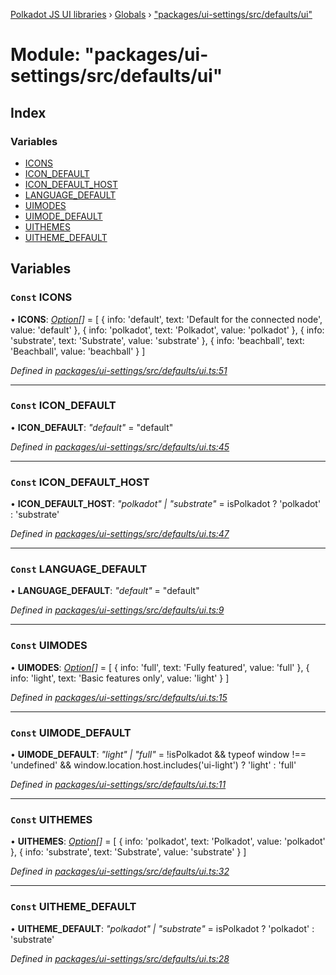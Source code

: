 [Polkadot JS UI libraries](../README.md) › [Globals](../globals.md) › ["packages/ui-settings/src/defaults/ui"](_packages_ui_settings_src_defaults_ui_.md)

# Module: "packages/ui-settings/src/defaults/ui"

## Index

### Variables

* [ICONS](_packages_ui_settings_src_defaults_ui_.md#const-icons)
* [ICON_DEFAULT](_packages_ui_settings_src_defaults_ui_.md#const-icon_default)
* [ICON_DEFAULT_HOST](_packages_ui_settings_src_defaults_ui_.md#const-icon_default_host)
* [LANGUAGE_DEFAULT](_packages_ui_settings_src_defaults_ui_.md#const-language_default)
* [UIMODES](_packages_ui_settings_src_defaults_ui_.md#const-uimodes)
* [UIMODE_DEFAULT](_packages_ui_settings_src_defaults_ui_.md#const-uimode_default)
* [UITHEMES](_packages_ui_settings_src_defaults_ui_.md#const-uithemes)
* [UITHEME_DEFAULT](_packages_ui_settings_src_defaults_ui_.md#const-uitheme_default)

## Variables

### `Const` ICONS

• **ICONS**: *[Option](_packages_ui_settings_src_types_.md#option)[]* = [
  {
    info: 'default',
    text: 'Default for the connected node',
    value: 'default'
  },
  {
    info: 'polkadot',
    text: 'Polkadot',
    value: 'polkadot'
  },
  {
    info: 'substrate',
    text: 'Substrate',
    value: 'substrate'
  },
  {
    info: 'beachball',
    text: 'Beachball',
    value: 'beachball'
  }
]

*Defined in [packages/ui-settings/src/defaults/ui.ts:51](https://github.com/polkadot-js/ui/blob/5bd2b3c/packages/ui-settings/src/defaults/ui.ts#L51)*

___

### `Const` ICON_DEFAULT

• **ICON_DEFAULT**: *"default"* = "default"

*Defined in [packages/ui-settings/src/defaults/ui.ts:45](https://github.com/polkadot-js/ui/blob/5bd2b3c/packages/ui-settings/src/defaults/ui.ts#L45)*

___

### `Const` ICON_DEFAULT_HOST

• **ICON_DEFAULT_HOST**: *"polkadot" | "substrate"* = isPolkadot
  ? 'polkadot'
  : 'substrate'

*Defined in [packages/ui-settings/src/defaults/ui.ts:47](https://github.com/polkadot-js/ui/blob/5bd2b3c/packages/ui-settings/src/defaults/ui.ts#L47)*

___

### `Const` LANGUAGE_DEFAULT

• **LANGUAGE_DEFAULT**: *"default"* = "default"

*Defined in [packages/ui-settings/src/defaults/ui.ts:9](https://github.com/polkadot-js/ui/blob/5bd2b3c/packages/ui-settings/src/defaults/ui.ts#L9)*

___

### `Const` UIMODES

• **UIMODES**: *[Option](_packages_ui_settings_src_types_.md#option)[]* = [
  {
    info: 'full',
    text: 'Fully featured',
    value: 'full'
  },
  {
    info: 'light',
    text: 'Basic features only',
    value: 'light'
  }
]

*Defined in [packages/ui-settings/src/defaults/ui.ts:15](https://github.com/polkadot-js/ui/blob/5bd2b3c/packages/ui-settings/src/defaults/ui.ts#L15)*

___

### `Const` UIMODE_DEFAULT

• **UIMODE_DEFAULT**: *"light" | "full"* = !isPolkadot && typeof window !== 'undefined' && window.location.host.includes('ui-light')
  ? 'light'
  : 'full'

*Defined in [packages/ui-settings/src/defaults/ui.ts:11](https://github.com/polkadot-js/ui/blob/5bd2b3c/packages/ui-settings/src/defaults/ui.ts#L11)*

___

### `Const` UITHEMES

• **UITHEMES**: *[Option](_packages_ui_settings_src_types_.md#option)[]* = [
  {
    info: 'polkadot',
    text: 'Polkadot',
    value: 'polkadot'
  },
  {
    info: 'substrate',
    text: 'Substrate',
    value: 'substrate'
  }
]

*Defined in [packages/ui-settings/src/defaults/ui.ts:32](https://github.com/polkadot-js/ui/blob/5bd2b3c/packages/ui-settings/src/defaults/ui.ts#L32)*

___

### `Const` UITHEME_DEFAULT

• **UITHEME_DEFAULT**: *"polkadot" | "substrate"* = isPolkadot
  ? 'polkadot'
  : 'substrate'

*Defined in [packages/ui-settings/src/defaults/ui.ts:28](https://github.com/polkadot-js/ui/blob/5bd2b3c/packages/ui-settings/src/defaults/ui.ts#L28)*
